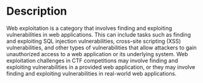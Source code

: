 # Description

Web exploitation is a category that involves finding and exploiting vulnerabilities in web applications. This can include tasks such as finding and exploiting SQL injection vulnerabilities, cross-site scripting (XSS) vulnerabilities, and other types of vulnerabilities that allow attackers to gain unauthorized access to a web application or its underlying system. Web exploitation challenges in CTF competitions may involve finding and exploiting vulnerabilities in a provided web application, or they may involve finding and exploiting vulnerabilities in real-world web applications.
